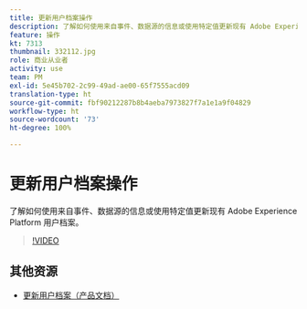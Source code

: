 ```yaml
---
title: 更新用户档案操作
description: 了解如何使用来自事件、数据源的信息或使用特定值更新现有 Adobe Experience Platform 用户档案。
feature: 操作
kt: 7313
thumbnail: 332112.jpg
role: 商业从业者
activity: use
team: PM
exl-id: 5e45b702-2c99-49ad-ae00-65f7555acd09
translation-type: ht
source-git-commit: fbf90212287b8b4aeba7973827f7a1e1a9f04829
workflow-type: ht
source-wordcount: '73'
ht-degree: 100%

---
```


# 更新用户档案操作

了解如何使用来自事件、数据源的信息或使用特定值更新现有 Adobe Experience Platform 用户档案。

>[!VIDEO](https://video.tv.adobe.com/v/332112?quality=12)

## 其他资源

* [更新用户档案（产品文档）](https://experienceleague.adobe.com/docs/journeys/using/building-journeys/about-journey-building/action-activities/update-profiles.html?lang=zh-Hans#important-notes)
